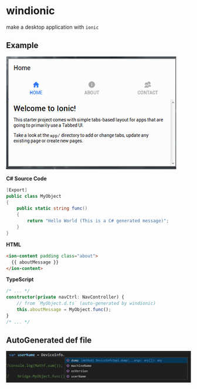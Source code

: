 windionic
====
make a desktop application with `ionic`

Example
----
![p](p.gif)

__C# Source Code__
```cs
[Export]
public class MyObject
{
    public static string func()
    {
        return "Hello World (This is a C# generated message)";
    }
}
```
__HTML__
```html
<ion-content padding class="about">
  {{ aboutMessage }}
</ion-content>
```
__TypeScript__
```typescript
/* ... */
constructor(private navCtrl: NavController) {
    // from `MyObject.d.ts` (auto-generated by windionic)
    this.aboutMessage = MyObject.func();
}
/* ... */
```

AutoGenerated def file
----
![d](aa.png)

